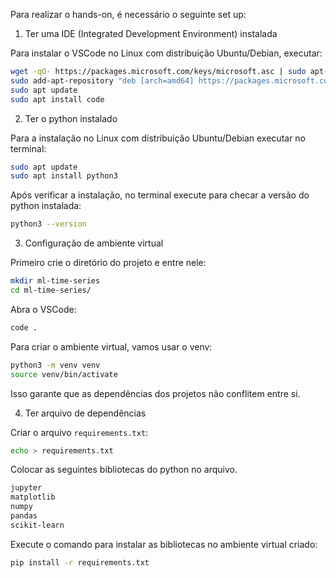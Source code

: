 Para realizar o hands-on, é necessário o seguinte set up:

1) Ter uma IDE (Integrated Development Environment) instalada

Para instalar o VSCode no Linux com distribuição Ubuntu/Debian, executar:

```bash
wget -qO- https://packages.microsoft.com/keys/microsoft.asc | sudo apt-key add -
sudo add-apt-repository "deb [arch=amd64] https://packages.microsoft.com/repos/vscode stable main"
sudo apt update
sudo apt install code
```

2) Ter o python instalado

Para a instalação no Linux com distribuição Ubuntu/Debian executar no terminal:

```bash
sudo apt update
sudo apt install python3
```

Após verificar a instalação, no terminal execute para checar a versão do python instalada:

```bash
python3 --version
```

3) Configuração de ambiente virtual


Primeiro crie o diretório do projeto e entre nele:

```bash
mkdir ml-time-series
cd ml-time-series/
```

Abra o VSCode:

```bash
code .
```

Para criar o ambiente virtual, vamos usar o venv:

```bash
python3 -m venv venv
source venv/bin/activate
```

Isso garante que as dependências dos projetos não conflitem entre si.

4) Ter arquivo de dependências

Criar o arquivo `requirements.txt`:

```bash
echo > requirements.txt
```

Colocar as seguintes bibliotecas do python no arquivo.

```txt
jupyter
matplotlib
numpy
pandas
scikit-learn
```

Execute o comando para instalar as bibliotecas no ambiente virtual criado:

```bash
pip install -r requirements.txt  
```